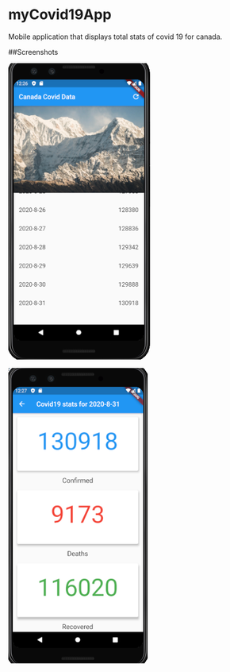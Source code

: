 # myCovid19App
Mobile application that displays total stats of covid 19 for canada.

##Screenshots 

![imageOne](/images/ss1.png)

![imageTwo](/images/ss2.png)


